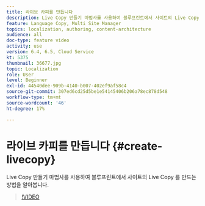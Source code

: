 ```yaml
---
title: 라이브 카피를 만듭니다
description: Live Copy 만들기 마법사를 사용하여 블루프린트에서 사이트의 Live Copy 를 만드는 방법을 알아봅니다.
feature: Language Copy, Multi Site Manager
topics: localization, authoring, content-architecture
audience: all
doc-type: feature video
activity: use
version: 6.4, 6.5, Cloud Service
kt: 5375
thumbnail: 36677.jpg
topic: Localization
role: User
level: Beginner
exl-id: 44540dee-909b-4140-b007-402ef9af58c4
source-git-commit: 307ed6cd25d5be1e54145406b206a78ec878d548
workflow-type: tm+mt
source-wordcount: '46'
ht-degree: 17%

---
```


# 라이브 카피를 만듭니다 {#create-livecopy}

Live Copy 만들기 마법사를 사용하여 블루프린트에서 사이트의 Live Copy 를 만드는 방법을 알아봅니다.

>[!VIDEO](https://video.tv.adobe.com/v/36677?quality=12&learn=on)
